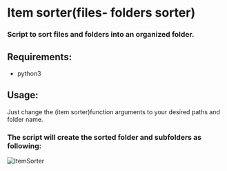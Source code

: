 # Item sorter(files- folders sorter) 
### Script to sort files and folders into an organized folder.
## Requirements:
- python3
## Usage:
Just change the (item sorter)function arguments to your desired paths and folder name.

### The script will create the sorted folder and subfolders as following:
![ItemSorter](https://user-images.githubusercontent.com/12846284/195717701-06dd4963-e45b-421f-b757-362782c81d3c.png)
